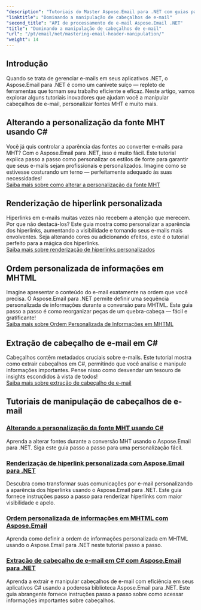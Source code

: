 ```yaml
---
"description": "Tutoriais do Master Aspose.Email para .NET com guias passo a passo sobre manipulação de cabeçalhos de e-mail, personalização de fontes, renderização de hiperlinks e ordenação de informações MHTML."
"linktitle": "Dominando a manipulação de cabeçalhos de e-mail"
"second_title": "API de processamento de e-mail Aspose.Email .NET"
"title": "Dominando a manipulação de cabeçalhos de e-mail"
"url": "/pt/email/net/mastering-email-header-manipulation/"
"weight": 14
---
```


## Introdução

Quando se trata de gerenciar e-mails em seus aplicativos .NET, o Aspose.Email para .NET é como um canivete suíço — repleto de ferramentas que tornam seu trabalho eficiente e eficaz. Neste artigo, vamos explorar alguns tutoriais inovadores que ajudam você a manipular cabeçalhos de e-mail, personalizar fontes MHT e muito mais.

## Alterando a personalização da fonte MHT usando C#  
Você já quis controlar a aparência das fontes ao converter e-mails para MHT? Com o Aspose.Email para .NET, isso é muito fácil. Este tutorial explica passo a passo como personalizar os estilos de fonte para garantir que seus e-mails sejam profissionais e personalizados. Imagine como se estivesse costurando um terno — perfeitamente adequado às suas necessidades!  
[Saiba mais sobre como alterar a personalização da fonte MHT](./changing-mht-font-customization/)  

## Renderização de hiperlink personalizada  
Hiperlinks em e-mails muitas vezes não recebem a atenção que merecem. Por que não destacá-los? Este guia mostra como personalizar a aparência dos hiperlinks, aumentando a visibilidade e tornando seus e-mails mais envolventes. Seja alterando cores ou adicionando efeitos, este é o tutorial perfeito para a mágica dos hiperlinks.  
[Saiba mais sobre renderização de hiperlinks personalizados](./custom-hyperlink-rendering/)  

## Ordem personalizada de informações em MHTML  
Imagine apresentar o conteúdo do e-mail exatamente na ordem que você precisa. O Aspose.Email para .NET permite definir uma sequência personalizada de informações durante a conversão para MHTML. Este guia passo a passo é como reorganizar peças de um quebra-cabeça — fácil e gratificante!  
[Saiba mais sobre Ordem Personalizada de Informações em MHTML](./custom-order-of-information-in-mhtml/)  

## Extração de cabeçalho de e-mail em C#  
Cabeçalhos contêm metadados cruciais sobre e-mails. Este tutorial mostra como extrair cabeçalhos em C#, permitindo que você analise e manipule informações importantes. Pense nisso como desvendar um tesouro de insights escondidos à vista de todos!  
[Saiba mais sobre extração de cabeçalho de e-mail](./email-header-extraction/)  

## Tutoriais de manipulação de cabeçalhos de e-mail
### [Alterando a personalização da fonte MHT usando C#](./changing-mht-font-customization/)
Aprenda a alterar fontes durante a conversão MHT usando o Aspose.Email para .NET. Siga este guia passo a passo para uma personalização fácil.
### [Renderização de hiperlink personalizada com Aspose.Email para .NET ](./custom-hyperlink-rendering/)
Descubra como transformar suas comunicações por e-mail personalizando a aparência dos hiperlinks usando o Aspose.Email para .NET. Este guia fornece instruções passo a passo para renderizar hiperlinks com maior visibilidade e apelo.
### [Ordem personalizada de informações em MHTML com Aspose.Email](./custom-order-of-information-in-mhtml/)
Aprenda como definir a ordem de informações personalizada em MHTML usando o Aspose.Email para .NET neste tutorial passo a passo.
### [Extração de cabeçalho de e-mail em C# com Aspose.Email para .NET](./email-header-extraction/)
Aprenda a extrair e manipular cabeçalhos de e-mail com eficiência em seus aplicativos C# usando a poderosa biblioteca Aspose.Email para .NET. Este guia abrangente fornece instruções passo a passo sobre como acessar informações importantes sobre cabeçalhos.